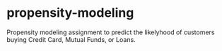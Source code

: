 # propensity-modeling

Propensity modeling assignment to predict the likelyhood of customers buying Credit Card, Mutual Funds, or Loans.
 
